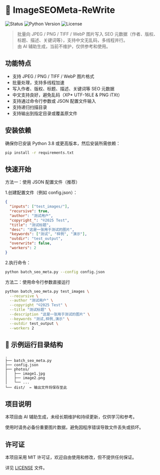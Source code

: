 # 📸 ImageSEOMeta-ReWrite

![Status](https://img.shields.io/badge/status-not%20maintained-lightgrey)
![Python Version](https://img.shields.io/badge/python-3.8%2B-green)
![License](https://img.shields.io/badge/license-MIT-blue)

> 批量向 JPEG / PNG / TIFF / WebP 图片写入 SEO 元数据（作者、版权、标题、描述、关键词等），支持中文无乱码，多线程并行。  
> 由 AI 辅助生成，当前不维护，仅供参考和使用。

## 功能特点

- 支持 JPEG / PNG / TIFF / WebP 图片格式
- 批量处理，支持多线程加速
- 写入作者、版权、标题、描述、关键词等 SEO 元数据
- 中文支持良好，避免乱码（XP* UTF-16LE & PNG iTXt）
- 支持通过命令行参数或 JSON 配置文件输入
- 支持递归扫描目录
- 支持输出到指定目录或覆盖原文件

## 安装依赖

确保你已安装 Python 3.8 或更高版本，然后安装所需依赖：

```bash
pip install -r requirements.txt
```

## 快速开始

方法一：使用 JSON 配置文件（推荐）

1.创建配置文件（例如 config.json）：

```json
{
  "inputs": ["test_images/"],
  "recursive": true,
  "author": "测试用户",
  "copyright_": "©2025 Test",
  "title": "测试标题",
  "desc": "这是一张用于测试的图片",
  "keywords": ["测试", "样例", "演示"],
  "outdir": "test_output",
  "overwrite": false,
  "workers": 2
}
```

2.执行命令：

```bash
python batch_seo_meta.py --config config.json
```

方法二：使用命令行参数直接运行

```bash
python batch_seo_meta.py test_images \
  --recursive \
  --author "测试用户" \
  --copyright "©2025 Test" \
  --title "测试标题" \
  --description "这是一张用于测试的图片" \
  --keywords "测试,样例,演示" \
  --outdir test_output \
  --workers 2
```

## 📁 示例运行目录结构

```arduino
.
├── batch_seo_meta.py
├── config.json
├── photos/
│   ├── image1.jpg
│   ├── image2.png
│   └── ...
└── dist/  ← 输出文件将保存至此
```

## 项目说明

本项目由 AI 辅助生成，未经长期维护和持续更新，仅供学习和参考。

使用时请务必备份重要图片数据，避免因程序错误导致文件丢失或损坏。

## 许可证

本项目采用 MIT 许可证，欢迎自由使用和修改，但不提供任何保证。

详见 [LICENSE](./LICENSE) 文件。

